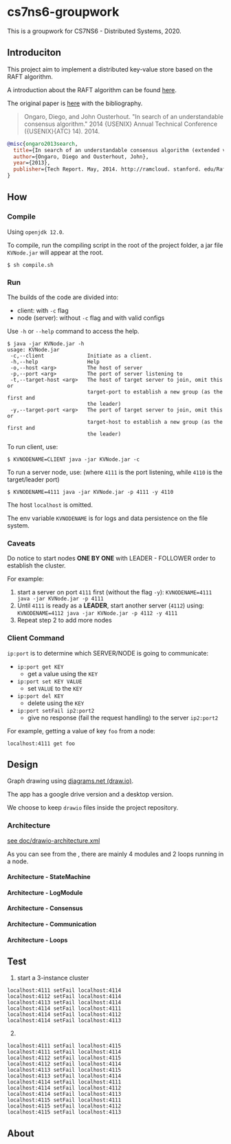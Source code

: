 # cs7ns6-groupwork

This is a groupwork for CS7NS6 - Distributed Systems, 2020.

## Introduciton

This project aim to implement a distributed key-value store based on the RAFT algorithm.

A introduction about the RAFT algorithm can be found [here](https://raft.github.io/).

The original paper is [here](https://raft.github.io/raft.pdf) with the bibliography.

> Ongaro, Diego, and John Ousterhout. "In search of an understandable consensus algorithm." 2014 {USENIX} Annual Technical Conference ({USENIX}{ATC} 14). 2014.

```bib
@misc{ongaro2013search,
  title={In search of an understandable consensus algorithm (extended version)},
  author={Ongaro, Diego and Ousterhout, John},
  year={2013},
  publisher={Tech Report. May, 2014. http://ramcloud. stanford. edu/Raft. pdf}
}
```

## How

### Compile

Using `openjdk 12.0`.

To compile, run the compiling script in the root of the project folder, a jar file `KVNode.jar` will appear at the root.

```text
$ sh compile.sh
```

### Run

The builds of the code are divided into:

- client: with `-c` flag
- node (server): without `-c` flag and with valid configs

Use `-h` or `--help` command to access the help.

```text
$ java -jar KVNode.jar -h
usage: KVNode.jar
 -c,--client              Initiate as a client.
 -h,--help                Help
 -o,--host <arg>          The host of server
 -p,--port <arg>          The port of server listening to
 -t,--target-host <arg>   The host of target server to join, omit this or
                          target-port to establish a new group (as the first and
                          the leader)
 -y,--target-port <arg>   The port of target server to join, omit this or
                          target-host to establish a new group (as the first and
                          the leader)
```

To run client, use:

```text
$ KVNODENAME=CLIENT java -jar KVNode.jar -c
```

To run a server node, use: (where `4111` is the port listening, while `4110` is the target/leader port)

```text
$ KVNODENAME=4111 java -jar KVNode.jar -p 4111 -y 4110
```

The host `localhost` is omitted.

The env variable `KVNODENAME` is for logs and data persistence on the file system.

### Caveats

Do notice to start nodes **ONE BY ONE** with LEADER - FOLLOWER order to establish the cluster.

For example:

1. start a server on port `4111` first (without the flag `-y`): `KVNODENAME=4111 java -jar KVNode.jar -p 4111`
2. Until `4111` is ready as a **LEADER**, start another server (`4112`) using: `KVNODENAME=4112 java -jar KVNode.jar -p 4112 -y 4111`
3. Repeat step 2 to add more nodes

### Client Command

`ip:port` is to determine which SERVER/NODE is going to communicate:

- `ip:port get KEY`
  - get a value using the `KEY`
- `ip:port set KEY VALUE`
  - set `VALUE` to the `KEY`
- `ip:port del KEY`
  - delete using the `KEY`
- `ip:port setFail ip2:port2`
  - give no response (fail the request handling) to the server `ip2:port2`

For example, getting a value of key `foo` from a node:

```text
localhost:4111 get foo
```

## Design

Graph drawing using [diagrams.net (draw.io)](https://app.diagrams.net/).

The app has a google drive version and a desktop version.

We choose to keep `drawio` files inside the project repository.

### Architecture

[see doc/drawio-architecture.xml](doc/drawio-architecture.xml)

As you can see from the , there are mainly 4 modules and 2 loops running in a node.

#### Architecture - StateMachine

#### Architecture - LogModule

#### Architecture - Consensus

#### Architecture - Communication

#### Architecture - Loops

## Test

1. start a 3-instance cluster

```
localhost:4111 setFail localhost:4114
localhost:4112 setFail localhost:4114
localhost:4113 setFail localhost:4114
localhost:4114 setFail localhost:4111
localhost:4114 setFail localhost:4112
localhost:4114 setFail localhost:4113

```

2.

```
localhost:4111 setFail localhost:4115
localhost:4111 setFail localhost:4114
localhost:4112 setFail localhost:4115
localhost:4112 setFail localhost:4114
localhost:4113 setFail localhost:4115
localhost:4113 setFail localhost:4114
localhost:4114 setFail localhost:4111
localhost:4114 setFail localhost:4112
localhost:4114 setFail localhost:4113
localhost:4115 setFail localhost:4111
localhost:4115 setFail localhost:4112
localhost:4115 setFail localhost:4113

```

## About
